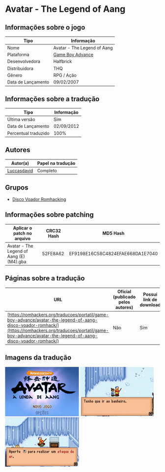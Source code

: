 # Avatar - The Legend of Aang

## Informações sobre o jogo

| Tipo | Informação |
| ----------- | ----------- |
| Nome | Avatar \- The Legend of Aang |
| Plataforma | [Game Boy Advance](../) |
| Desenvolvedora | Halfbrick |
| Distribuidora | THQ |
| Gênero | RPG / Ação |
| Data de Lançamento | 09/02/2007 |

## Informações sobre a tradução

| Tipo | Informação |
| ----------- | ----------- |
| Última versão | Sim |
| Data de Lançamento | 02/09/2012 |
| Percentual traduzido | 100% |

## Autores

| Autor(a) | Papel na tradução |
| ----------- | ----------- |
| [Luccasdavid](../../../autores/luccasdavid/) | Completo |

## Grupos

* [Disco Voador Romhacking](../../../grupos/disco-voador-romhacking/)

## Informações sobre patching

| Aplicar o patch no arquivo | CRC32 Hash | MD5 Hash |
| ----------- | ----------- | ----------- |
| Avatar \- The Legend of Aang \(E\) \(M4\)\.gba | 52FE8A62 | EF9198E16C58C4824EFAE668DA1E7040 |

## Páginas sobre a tradução

| URL | Oficial (publicado pelos autores) | Possuí link de download |
| ----------- | ----------- | ----------- |
| [https://romhackers.org/traducoes/portatil/game-boy-advance/avatar-the-legend-of-aang-disco-voador-romhack/](https://romhackers.org/traducoes/portatil/game-boy-advance/avatar-the-legend-of-aang-disco-voador-romhack/) | Não | Sim |

## Imagens da tradução

![Imagem de exemplo da tradução 1](1.png)
![Imagem de exemplo da tradução 2](2.png)
![Imagem de exemplo da tradução 3](3.png)